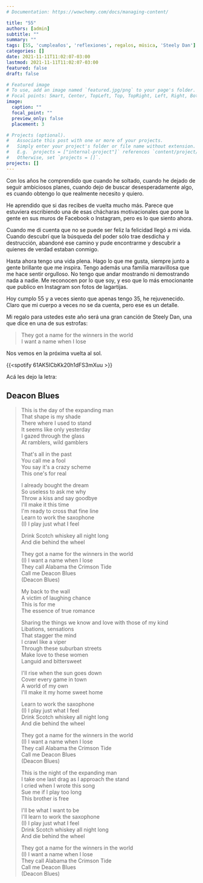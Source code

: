 ```yaml
---
# Documentation: https://wowchemy.com/docs/managing-content/

title: "55"
authors: [admin]
subtitle: ""
summary: ""
tags: [55, 'cumpleaños', 'reflexiones', regalos, música, 'Steely Dan']
categories: []
date: 2021-11-11T11:02:07-03:00
lastmod: 2021-11-11T11:02:07-03:00
featured: false
draft: false

# Featured image
# To use, add an image named `featured.jpg/png` to your page's folder.
# Focal points: Smart, Center, TopLeft, Top, TopRight, Left, Right, BottomLeft, Bottom, BottomRight.
image:
  caption: ""
  focal_point: ""
  preview_only: false
  placement: 3

# Projects (optional).
#   Associate this post with one or more of your projects.
#   Simply enter your project's folder or file name without extension.
#   E.g. `projects = ["internal-project"]` references `content/project/deep-learning/index.md`.
#   Otherwise, set `projects = []`.
projects: []
---
```


Con los años he comprendido que cuando he soltado, cuando he dejado de seguir ambiciosos planes, cuando dejo de buscar desesperadamente algo, es cuando obtengo lo que realmente necesito y quiero.

He aprendido que si das recibes de vuelta mucho más. Parece que estuviera escribiendo una de esas chácharas motivacionales que pone la gente en sus muros de Facebook o Instagram, pero es lo que siento ahora.

Cuando me di cuenta que no se puede ser feliz la felicidad llegó a mi vida. Cuando descubrí que la búsqueda del poder sólo trae desdicha y destrucción, abandoné ese camino y pude encontrarme y descubrir a quienes de verdad estaban conmigo.

Hasta ahora tengo una vida plena.  Hago lo que me gusta, siempre junto a gente brillante que me inspira. Tengo además una familia maravillosa que me hace sentir orgulloso. No tengo que andar mostrando ni demostrando nada a nadie. Me reconocen por lo que soy, y eso que lo más emocionante que publico en Instagram son fotos de lagartijas.

Hoy cumplo 55 y a veces siento que apenas tengo 35, he rejuvenecido. Claro que mi cuerpo a veces no se da cuenta, pero ese es un detalle.

Mi regalo para ustedes este año será una gran canción de Steely Dan, una que dice en una de sus estrofas:

> They got a name for the winners in the world\
> I want a name when I lose

Nos vemos en la próxima vuelta al sol.

{{<spotify  61AK5ICbKk20h1dFS3mXuu >}}

Acá les dejo la letra:

## Deacon Blues

> This is the day of the expanding man\
> That shape is my shade\
> There where I used to stand\
> It seems like only yesterday\
> I gazed through the glass\
> At ramblers, wild gamblers
>
> That's all in the past\
> You call me a fool\
> You say it's a crazy scheme\
> This one's for real
>
> I already bought the dream\
> So useless to ask me why\
> Throw a kiss and say goodbye\
> I'll make it this time\
> I'm ready to cross that fine line\
> Learn to work the saxophone\
> (I) I play just what I feel
>
> Drink Scotch whiskey all night long\
> And die behind the wheel
>
> They got a name for the winners in the world\
> (I) I want a name when I lose\
> They call Alabama the Crimson Tide\
> Call me Deacon Blues\
> (Deacon Blues)
>
> My back to the wall\
> A victim of laughing chance\
> This is for me\
> The essence of true romance
>
> Sharing the things we know and love with those of my kind\
> Libations, sensations\
> That stagger the mind\
> I crawl like a viper\
> Through these suburban streets\
> Make love to these women\
> Languid and bittersweet
>
> I'll rise when the sun goes down\
> Cover every game in town\
> A world of my own\
> I'll make it my home sweet home
>
> Learn to work the saxophone\
> (I) I play just what I feel\
> Drink Scotch whiskey all night long\
> And die behind the wheel
>
> They got a name for the winners in the world\
> (I) I want a name when I lose\
> They call Alabama the Crimson Tide\
> Call me Deacon Blues\
> (Deacon Blues)
>
> This is the night of the expanding man\
> I take one last drag as I approach the stand\
> I cried when I wrote this song\
> Sue me if I play too long\
> This brother is free
>
> I'll be what I want to be\
> I'll learn to work the saxophone\
> (I) I play just what I feel\
> Drink Scotch whiskey all night long\
> And die behind the wheel
>
> They got a name for the winners in the world\
> (I) I want a name when I lose\
> They call Alabama the Crimson Tide\
> Call me Deacon Blues\
> (Deacon Blues)


